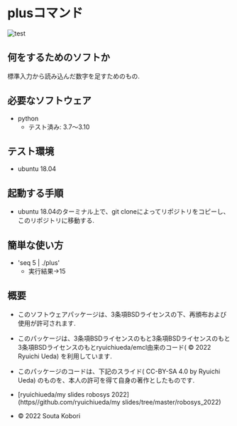 # plusコマンド

![test](https://github.com/souta-pqr/Souta-Kobori/actions/workflows/test.yml/badge.svg)

## 何をするためのソフトか
標準入力から読み込んだ数字を足すためのもの.

## 必要なソフトウェア
* python
  * テスト済み: 3.7～3.10

## テスト環境
* ubuntu 18.04

## 起動する手順
* ubuntu 18.04のターミナル上で、git cloneによってリポジトリをコピーし、このリポジトリに移動する.

## 簡単な使い方
* 'seq 5 | ./plus'
  * 実行結果→15

## 概要
* このソフトウェアパッケージは、3条項BSDライセンスの下、再頒布および使用が許可されます.
* このパッケージは、3条項BSDライセンスのもと3条項BSDライセンスのもと3条項BSDライセンスのもとryuichiueda/emcl由来のコード( © 2022 Ryuichi Ueda) を利用しています.
* このパッケージのコードは、下記のスライド( CC-BY-SA 4.0 by Ryuichi Ueda) のものを、本人の許可を得て自身の著作としたものです.
* [ryuichiueda/my slides robosys 2022](https//github.com/ryuichiueda/my slides/tree/master/robosys_2022)

* © 2022 Souta Kobori
